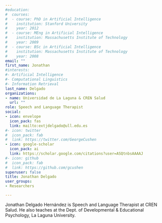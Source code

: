 ```yaml
---
#education:
#  courses:
#  - course: PhD in Artificial Intelligence
#    institution: Stanford University
#    year: 2012
#  - course: MEng in Artificial Intelligence
#    institution: Massachusetts Institute of Technology
#    year: 2009
#  - course: BSc in Artificial Intelligence
#    institution: Massachusetts Institute of Technology
#    year: 2008
email: ""
first_name: Jonathan 
#interests:
#- Artificial Intelligence
#- Computational Linguistics
#- Information Retrieval
last_name: Delgado
organizations:
- name: Universidad de La Laguna & CREN Salud
  url: ""
role: Speech and Language Therapist
social:
- icon: envelope
  icon_pack: fas
  link: mailto:extjdelgado@ull.edu.es
#- icon: twitter
#  icon_pack: fab
#  link: https://twitter.com/GeorgeCushen
- icon: google-scholar
  icon_pack: ai
  link: https://scholar.google.com/citations?user=ASQtnbsAAAAJ
#- icon: github
#  icon_pack: fab
#  link: https://github.com/gcushen
superuser: false
title: Jonathan Delgado
user_groups:
- Researchers

---
```


Jonathan Delgado Hernández is Speech and Language Therapist at CREN Salud. He also teaches at the Dept. of Developmental & Educational
Psychology, La Laguna University. 
